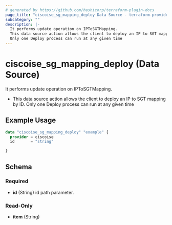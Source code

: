 ```yaml
---
# generated by https://github.com/hashicorp/terraform-plugin-docs
page_title: "ciscoise_sg_mapping_deploy Data Source - terraform-provider-ciscoise"
subcategory: ""
description: |-
  It performs update operation on IPToSGTMapping.
  This data source action allows the client to deploy an IP to SGT mapping by ID.
  Only one Deploy process can run at any given time
---
```


# ciscoise_sg_mapping_deploy (Data Source)

It performs update operation on IPToSGTMapping.

- This data source action allows the client to deploy an IP to SGT mapping by ID.
Only one Deploy process can run at any given time

## Example Usage

```terraform
data "ciscoise_sg_mapping_deploy" "example" {
  provider = ciscoise
  id       = "string"

}
```

<!-- schema generated by tfplugindocs -->
## Schema

### Required

- **id** (String) id path parameter.

### Read-Only

- **item** (String)


